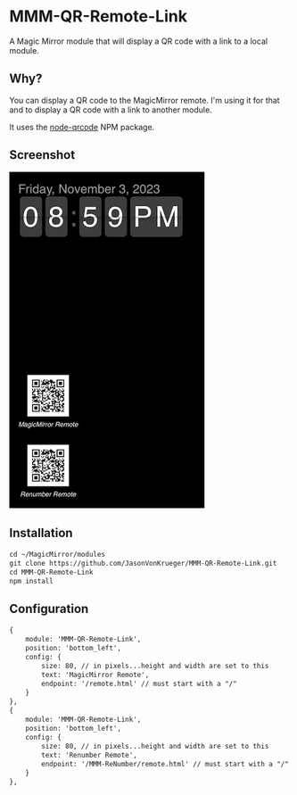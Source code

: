 # MMM-QR-Remote-Link
A Magic Mirror module that will display a QR code with a link to a local module. 

## Why?
You can display a QR code to the MagicMirror remote. I'm using it for that and to display a QR code with a link to another module. 

It uses the <a href="https://www.npmjs.com/package/qrcode?activeTab=readme">node-qrcode</a> NPM package.

## Screenshot
<img src="https://github.com/JasonVonKrueger/MMM-QR-Remote-Link/blob/c34c010508c3c06a26c4358d1f2ae8aa8ea29980/Sreenshot1.png" width="350px">

## Installation
```
cd ~/MagicMirror/modules
git clone https://github.com/JasonVonKrueger/MMM-QR-Remote-Link.git
cd MMM-QR-Remote-Link
npm install
```

## Configuration
```
{
    module: 'MMM-QR-Remote-Link',
    position: 'bottom_left',
    config: {
        size: 80, // in pixels...height and width are set to this
        text: 'MagicMirror Remote',
        endpoint: '/remote.html' // must start with a "/"
    }
},
{
    module: 'MMM-QR-Remote-Link',
    position: 'bottom_left',
    config: {
        size: 80, // in pixels...height and width are set to this
        text: 'Renumber Remote',
        endpoint: '/MMM-ReNumber/remote.html' // must start with a "/"
    }
},
```

